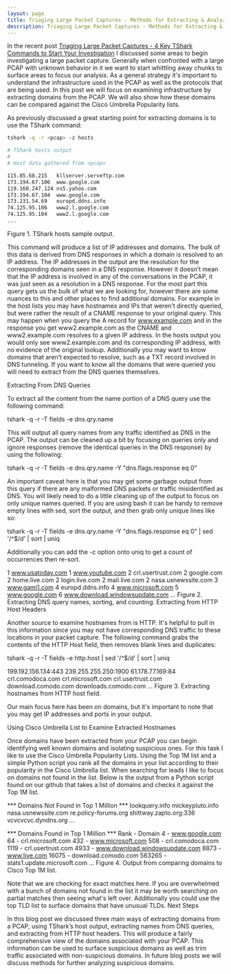 ```yaml
---
layout: page
title: Triaging Large Packet Captures - Methods for Extracting & Analyzing Domains
description: Triaging Large Packet Captures - Methods for Extracting & Analyzing Domains
---
```


In the recent post [Triaging Large Packet Captures - 4 Key TShark Commands to Start Your Investigation](https://401trg.github.io/triaging-large-packet-captures-4-key-tshark-commands-to-start-your-investigation) I discussed some areas to begin investigating a large packet capture.  Generally when confronted with a large PCAP with unknown behavior in it we want to start whittling away chunks to surface areas to focus our analysis.  As a general strategy it's important to understand the infrastructure used in the PCAP as well as the protocols that are being used.  In this post we will focus on examining infrastructure by extracting domains from the PCAP.  We will also show how these domains can be compared against the Cisco Umbrella Popularity lists.

As previously discussed a great starting point for extracting domains is to use the TShark command:

```bash
tshark -q -r <pcap> -z hosts 
```
```bash
# TShark hosts output
#
# Host data gathered from <pcap>

115.85.68.215	kllserver.serveftp.com
173.194.67.106	www.google.com
119.160.247.124	ns5.yahoo.com
173.194.67.104	www.google.com
173.231.54.69	europd.ddns.info
74.125.95.106	www2.l.google.com
74.125.95.104	www2.l.google.com
...
```
Figure 1. TShark hosts sample output.


This command will produce a list of IP addresses and domains.  The bulk of this data is derived from DNS responses in which a domain is resolved to an IP address.  The IP addresses in the output are the resolution for the corresponding domains seen in a DNS response.  However it doesn’t mean that the IP address is involved in any of the conversations in the PCAP, it was just seen as a resolution in a DNS response.  For the most part this query gets us the bulk of what we are looking for, however there are some nuances to this and other places to find additional domains.  For example in the host lists you may have hostnames and IPs that weren’t directly queried, but were rather the result of a CNAME response to your original query.  This may happen when you query the A record for www.example.com and in the response you get www2.example.com as the CNAME and www2.example.com resolves to a given IP address.  In the hosts output you would only see www2.example.com and its corresponding IP address, with no evidence of the original lookup.  Additionally you may want to know domains that aren’t expected to resolve, such as a TXT record involved in DNS tunneling.  If you want to know all the domains that were queried you will need to extract from the DNS queries themselves.  

Extracting From DNS Queries 

To extract all the content from the name portion of a DNS query use the following command:

tshark -q -r <pcap> -T fields -e dns.qry.name

This will output all query names from any traffic identified as DNS in the PCAP.  The output can be cleaned up a bit by focusing on queries only and ignore responses (remove the identical queries in the DNS response) by using the following:

tshark -q -r <pcap> -T fields -e dns.qry.name -Y "dns.flags.response eq 0"

An important caveat here is that you may get some garbage output from this query if there are any malformed DNS packets or traffic misidentified as DNS.  You will likely need to do a little cleaning up of the output to focus on only unique names queried.  If you are using bash it can be handy to remove empty lines with sed, sort the output, and then grab only unique lines like so:

tshark -q -r <pcap> -T fields -e dns.qry.name -Y "dns.flags.response eq 0" | sed '/^$/d' | sort | uniq

Additionally you can add the -c option onto uniq to get a count of occurrences then re-sort. 

1 www.usatoday.com
1 www.youtube.com
2 crl.usertrust.com
2 google.com
2 home.live.com
2 login.live.com
2 mail.live.com
2 nasa.usnewssite.com
3 www.gami1.com
4 europd.ddns.info
4 www.microsoft.com
5 www.google.com
6 www.download.windowsupdate.com
...
Figure 2. Extracting DNS query names, sorting, and counting.
Extracting from HTTP Host Headers

Another source to examine hostnames from is HTTP. It's helpful to pull in this information since you may not have corresponding DNS traffic to these locations in your packet capture.  The following command grabs the contents of the HTTP Host field, then removes blank lines and duplicates:

tshark -q -r <pcap> -T fields -e http.host | sed '/^$/d' | sort | uniq

199.192.156.134:443
239.255.255.250:1900
61.178.77.169:84
crl.comodoca.com
crl.microsoft.com
crl.usertrust.com
download.comodo.com
downloads.comodo.com
...
Figure 3. Extracting hostnames from HTTP host field.

Our main focus here has been on domains, but it's important to note that you may get IP addresses and ports in your output.  

Using Cisco Umbrella List to Examine Extracted Hostnames

Once domains have been extracted from your PCAP you can begin identifying well known domains and isolating suspicious ones.  For this task I like to use the Cisco Umbrella Popularity Lists.  Using the Top 1M list and a simple Python script you rank all the domains in your list according to their popularity in the Cisco Umbrella list.  When searching for leads I like to focus on domains not found in the list.  Below is the output from a Python script found on our github <link> that takes a list of domains and checks it against the Top 1M list.

*** Domains Not Found in Top 1 Million ***
lookquery.info
mickeypluto.info
nasa.usnewssite.com
re.policy-forums.org
shittway.zapto.org:336
vcvcvcvc.dyndns.org
…

*** Domains Found in Top 1 Million ***
Rank - Domain
4 - www.google.com
64 - crl.microsoft.com
432 - www.microsoft.com
508 - crl.comodoca.com
1119 - crl.usertrust.com
4933 - www.download.windowsupdate.com
8873 - www.live.com
16075 - download.comodo.com
563265 - stats1.update.microsoft.com
...
Figure 4.  Output from comparing domains to Cisco Top 1M list.

Note that we are checking for exact matches here.  If you are overwhelmed with a bunch of domains not found in the list it may be worth searching on partial matches then seeing what's left over.  Additionally you could use the top TLD list to surface domains that have unusual TLDs.
Next Steps

In this blog post we discussed three main ways of extracting domains from a PCAP, using TShark’s host output, extracting names from DNS queries, and extracting from HTTP host headers.  This will produce a fairly comprehensive view of the domains associated with your PCAP.  This information can be used to surface suspicious domains as well as trim traffic associated with non-suspicious domains. In future blog posts we will discuss methods for further analyzing suspicious domains.






